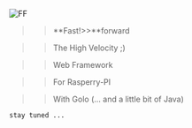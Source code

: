 ![FF](https://raw.github.com/k33g/fastforward/master/public/logo.png)

>>**Fast!>>**forward

>>The High Velocity ;)

>>Web Framework

>>For Rasperry-PI

>>With Golo (... and a little bit of Java)

    stay tuned ...
